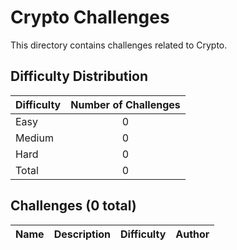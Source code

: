 # Crypto Challenges
This directory contains challenges related to Crypto.

## Difficulty Distribution
| Difficulty | Number of Challenges |
| ---------- |:--------------------:|
| Easy | 0 |
| Medium | 0 |
| Hard | 0 |
| Total | 0 |

## Challenges (0 total)
| Name | Description | Difficulty | Author |
| ---- | ----------- | ---------- | ------ |


